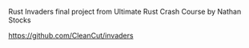 Rust Invaders final project from Ultimate Rust Crash Course by Nathan Stocks

https://github.com/CleanCut/invaders
